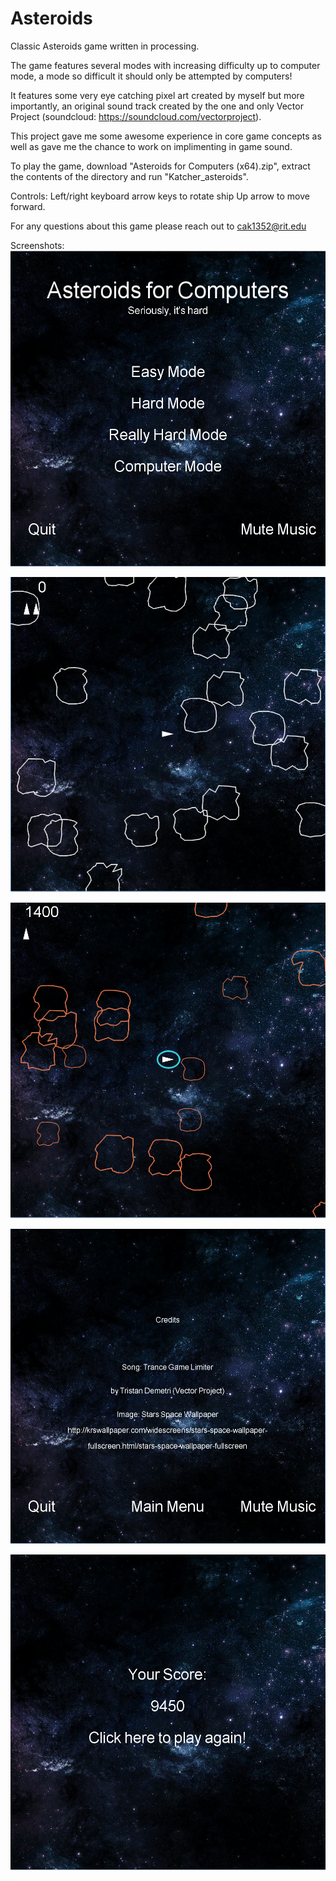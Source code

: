 # Asteroids
Classic Asteroids game written in processing.

The game features several modes with increasing difficulty up to computer mode, a mode so difficult it should only be attempted by computers!

It features some very eye catching pixel art created by myself but more importantly, an original sound track created by the one and only Vector Project (soundcloud: https://soundcloud.com/vectorproject).

This project gave me some awesome experience in core game concepts as well as gave me the chance to work on implimenting in game sound.

To play the game, download "Asteroids for Computers (x64).zip", extract the contents of the directory and run "Katcher_asteroids".

Controls: Left/right keyboard arrow keys to rotate ship Up arrow to move forward.

For any questions about this game please reach out to cak1352@rit.edu

Screenshots:
![Screen Shot](/screenshots/Title%20Screen.PNG?raw=true "Title Screen")

![Screen Shot](/screenshots/Gameplay.PNG?raw=true "Title Screen")

![Screen Shot](/screenshots/Gameplay%202.PNG?raw=true "Title Screen")

![Screen Shot](/screenshots/Pause%20Screen.PNG?raw=true "Title Screen")

![Screen Shot](/screenshots/Score%20Screen.PNG?raw=true "Title Screen")
